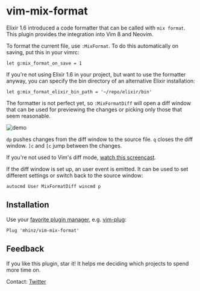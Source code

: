 # vim-mix-format

Elixir 1.6 introduced a code formatter that can be called with `mix format`.
This plugin provides the integration into Vim 8 and Neovim.

To format the current file, use `:MixFormat`. To do this automatically on
saving, put this in your vimrc:

```vim
let g:mix_format_on_save = 1
```

If you're not using Elixir 1.6 in your project, but want to use the formatter
anyway, you can specify the bin directory of an alternative Elixir installation:

```vim
let g:mix_format_elixir_bin_path = '~/repo/elixir/bin'
```

The formatter is not perfect yet, so `:MixFormatDiff` will open a diff window
that can be used for previewing the changes or picking only those that seem
reasonable.

![demo](demo.gif)

`dp` pushes changes from the diff window to the source file. `q` closes the diff
window. `]c` and `[c` jump between the changes.

If you're not used to Vim's diff mode, [watch this
screencast](http://vimcasts.org/episodes/comparing-buffers-with-vimdiff).

If the diff window is set up, an user event is emitted. It can be used to set
different settings or switch back to the source window:

```vim
autocmd User MixFormatDiff wincmd p
```

## Installation

Use your [favorite plugin manager](https://github.com/mhinz/vim-galore#managing-plugins), e.g.
[vim-plug](https://github.com/junegunn/vim-plug):

    Plug 'mhinz/vim-mix-format'

## Feedback

If you like this plugin, star it! It helps me deciding which projects to spend
more time on.

Contact: [Twitter](https://twitter.com/_mhinz_)
